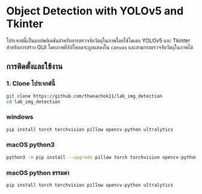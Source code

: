 # Object Detection with YOLOv5 and Tkinter

โปรเจกต์นี้เป็นแอปพลิเคชันสำหรับการตรวจจับวัตถุในภาพโดยใช้โมเดล YOLOv5 และ Tkinter สำหรับการสร้าง GUI โดยภาพที่อัปโหลดจะถูกแสดงใน `canvas` และสามารถตรวจจับวัตถุในภาพได้

## การติดตั้งและใช้งาน

### 1. Clone โปรเจกต์นี้

```bash
git clone https://github.com/thanachok11/lab_img_detection
cd lab_img_detection
```
### windows
```bash 
pip install torch torchvision pillow opencv-python ultralytics

```
### macOS python3
```bash 
python3 -m pip install --upgrade pillow torch torchvision opencv-python-headless ultralytics 

```
### macOS python ธรรมดา
```bash 
pip install torch torchvision pillow opencv-python ultralytics

```
